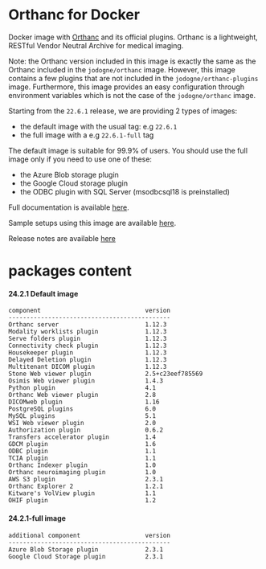 # Orthanc for Docker
Docker image with [Orthanc](https://www.orthanc-server.com/) and its official plugins. Orthanc is a lightweight, RESTful Vendor Neutral Archive for medical imaging.

Note: the Orthanc version included in this image is exactly the same as the Orthanc included in the `jodogne/orthanc` image.  However,
this image contains a few plugins that are not included in the `jodogne/orthanc-plugins` image.  Furthermore,
this image provides an easy configuration through environment variables which is not the case of the `jodogne/orthanc` image.

Starting from the `22.6.1` release, we are providing 2 types of images:
  - the default image with the usual tag: e.g `22.6.1`
  - the full image with a e.g `22.6.1-full` tag

The default image is suitable for 99.9% of users.
You should use the full image only if you need to use one of these:
  - the Azure Blob storage plugin
  - the Google Cloud storage plugin
  - the ODBC plugin with SQL Server (msodbcsql18 is preinstalled)

Full documentation is available [here](https://book.orthanc-server.com/users/docker-osimis.html).

Sample setups using this image are available [here](https://github.com/orthanc-server/orthanc-setup-samples/).

Release notes are available [here](https://github.com/orthanc-server/orthanc-builder/blob/master/release-notes-docker-images.txt)


# packages content

#### 24.2.1 Default image
```
component                             version
---------------------------------------------
Orthanc server                        1.12.3
Modality worklists plugin             1.12.3
Serve folders plugin                  1.12.3
Connectivity check plugin             1.12.3
Housekeeper plugin                    1.12.3
Delayed Deletion plugin               1.12.3
Multitenant DICOM plugin              1.12.3
Stone Web viewer plugin               2.5+c23eef785569
Osimis Web viewer plugin              1.4.3
Python plugin                         4.1
Orthanc Web viewer plugin             2.8
DICOMweb plugin                       1.16
PostgreSQL plugins                    6.0
MySQL plugins                         5.1
WSI Web viewer plugin                 2.0
Authorization plugin                  0.6.2
Transfers accelerator plugin          1.4
GDCM plugin                           1.6
ODBC plugin                           1.1
TCIA plugin                           1.1
Orthanc Indexer plugin                1.0
Orthanc neuroimaging plugin           1.0
AWS S3 plugin                         2.3.1
Orthanc Explorer 2                    1.2.1
Kitware's VolView plugin              1.1
OHIF plugin                           1.2
```

#### 24.2.1-full image 
```
additional component                  version
---------------------------------------------
Azure Blob Storage plugin             2.3.1
Google Cloud Storage plugin           2.3.1
````
